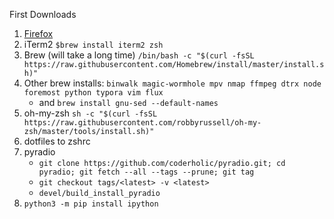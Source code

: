 First Downloads

1. [Firefox](https://www.mozilla.org/en-US/firefox/)
2. iTerm2 `$brew install iterm2 zsh`
3. Brew (will take a long time) `/bin/bash -c "$(curl -fsSL https://raw.githubusercontent.com/Homebrew/install/master/install.sh)"`
4. Other brew installs: `binwalk magic-wormhole mpv nmap ffmpeg dtrx node foremost python typora vim flux`
   - and `brew install gnu-sed --default-names`
4. oh-my-zsh `sh -c "$(curl -fsSL https://raw.githubusercontent.com/robbyrussell/oh-my-zsh/master/tools/install.sh)"`
5. dotfiles to zshrc
6. pyradio
    - `git clone https://github.com/coderholic/pyradio.git; cd pyradio; git fetch --all --tags --prune; git tag`
    - `git checkout tags/<latest> -v <latest>`
    - `devel/build_install_pyradio`
7. `python3 -m pip install ipython`
